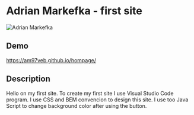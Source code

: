 # Adrian Markefka - first site

![Adrian Markefka](photo/IMG_2881.JPG)

## Demo

https://am97veb.github.io/hompage/

## Description

Hello on my first site. To create my first site I use Visual Studio Code program. I use CSS and BEM convencion to design this site. I use too Java Script to change background color after using the button.
